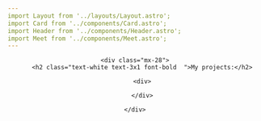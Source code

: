 ```yaml
---
import Layout from '../layouts/Layout.astro';
import Card from '../components/Card.astro';
import Header from '../components/Header.astro';
import Meet from '../components/Meet.astro';
---
```


<Layout title="Panpez">
	<Header/>
	<Meet/>
	
	<div class="mx-28">
		<h2 class="text-white text-3x1 font-bold  ">My projects:</h2>

		<div>

		</div>

	</div>
	


</Layout>

